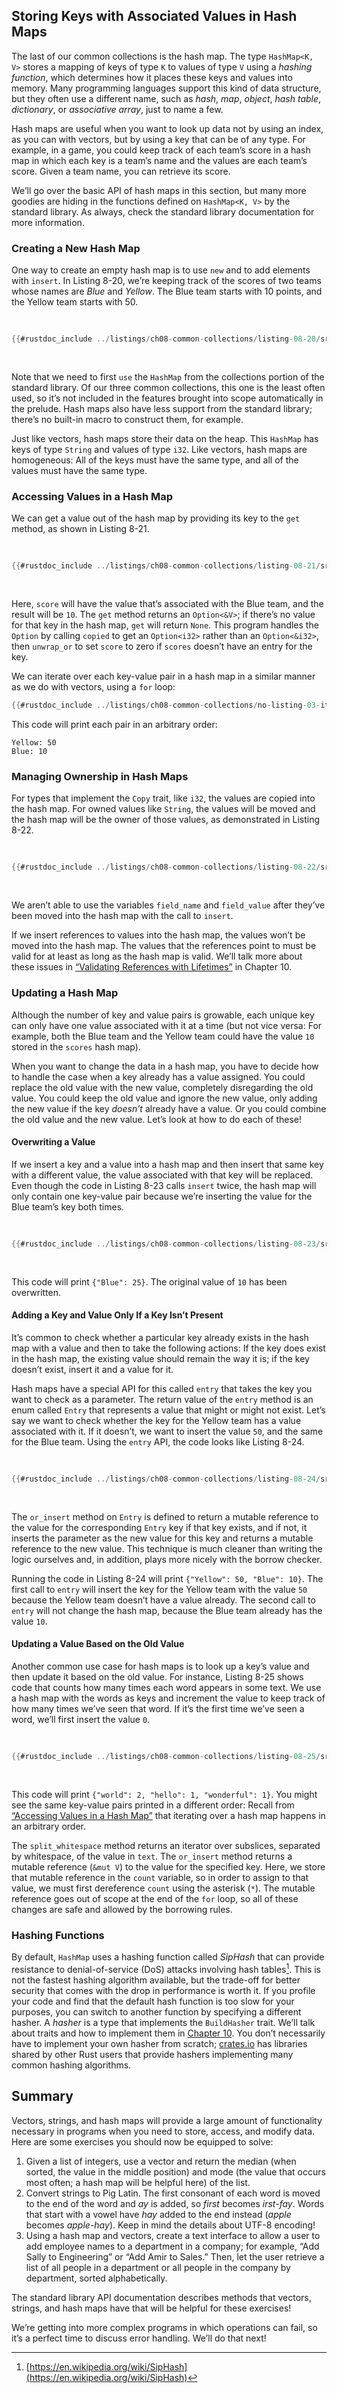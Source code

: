 ## Storing Keys with Associated Values in Hash Maps

The last of our common collections is the hash map. The type `HashMap<K, V>`
stores a mapping of keys of type `K` to values of type `V` using a _hashing
function_, which determines how it places these keys and values into memory.
Many programming languages support this kind of data structure, but they often
use a different name, such as _hash_, _map_, _object_, _hash table_,
_dictionary_, or _associative array_, just to name a few.

Hash maps are useful when you want to look up data not by using an index, as
you can with vectors, but by using a key that can be of any type. For example,
in a game, you could keep track of each team’s score in a hash map in which
each key is a team’s name and the values are each team’s score. Given a team
name, you can retrieve its score.

We’ll go over the basic API of hash maps in this section, but many more goodies
are hiding in the functions defined on `HashMap<K, V>` by the standard library.
As always, check the standard library documentation for more information.

### Creating a New Hash Map

One way to create an empty hash map is to use `new` and to add elements with
`insert`. In Listing 8-20, we’re keeping track of the scores of two teams whose
names are _Blue_ and _Yellow_. The Blue team starts with 10 points, and the
Yellow team starts with 50.

<Listing number="8-20" caption="Creating a new hash map and inserting some keys and values">

```rust
{{#rustdoc_include ../listings/ch08-common-collections/listing-08-20/src/main.rs:here}}
```

</Listing>

Note that we need to first `use` the `HashMap` from the collections portion of
the standard library. Of our three common collections, this one is the least
often used, so it’s not included in the features brought into scope
automatically in the prelude. Hash maps also have less support from the
standard library; there’s no built-in macro to construct them, for example.

Just like vectors, hash maps store their data on the heap. This `HashMap` has
keys of type `String` and values of type `i32`. Like vectors, hash maps are
homogeneous: All of the keys must have the same type, and all of the values
must have the same type.

### Accessing Values in a Hash Map

We can get a value out of the hash map by providing its key to the `get`
method, as shown in Listing 8-21.

<Listing number="8-21" caption="Accessing the score for the Blue team stored in the hash map">

```rust
{{#rustdoc_include ../listings/ch08-common-collections/listing-08-21/src/main.rs:here}}
```

</Listing>

Here, `score` will have the value that’s associated with the Blue team, and the
result will be `10`. The `get` method returns an `Option<&V>`; if there’s no
value for that key in the hash map, `get` will return `None`. This program
handles the `Option` by calling `copied` to get an `Option<i32>` rather than an
`Option<&i32>`, then `unwrap_or` to set `score` to zero if `scores` doesn’t
have an entry for the key.

We can iterate over each key-value pair in a hash map in a similar manner as we
do with vectors, using a `for` loop:

```rust
{{#rustdoc_include ../listings/ch08-common-collections/no-listing-03-iterate-over-hashmap/src/main.rs:here}}
```

This code will print each pair in an arbitrary order:

```text
Yellow: 50
Blue: 10
```

<!-- Old headings. Do not remove or links may break. -->

<a id="hash-maps-and-ownership"></a>

### Managing Ownership in Hash Maps

For types that implement the `Copy` trait, like `i32`, the values are copied
into the hash map. For owned values like `String`, the values will be moved and
the hash map will be the owner of those values, as demonstrated in Listing 8-22.

<Listing number="8-22" caption="Showing that keys and values are owned by the hash map once they’re inserted">

```rust
{{#rustdoc_include ../listings/ch08-common-collections/listing-08-22/src/main.rs:here}}
```

</Listing>

We aren’t able to use the variables `field_name` and `field_value` after
they’ve been moved into the hash map with the call to `insert`.

If we insert references to values into the hash map, the values won’t be moved
into the hash map. The values that the references point to must be valid for at
least as long as the hash map is valid. We’ll talk more about these issues in
[“Validating References with
Lifetimes”][validating-references-with-lifetimes]<!-- ignore --> in Chapter 10.

### Updating a Hash Map

Although the number of key and value pairs is growable, each unique key can
only have one value associated with it at a time (but not vice versa: For
example, both the Blue team and the Yellow team could have the value `10`
stored in the `scores` hash map).

When you want to change the data in a hash map, you have to decide how to
handle the case when a key already has a value assigned. You could replace the
old value with the new value, completely disregarding the old value. You could
keep the old value and ignore the new value, only adding the new value if the
key _doesn’t_ already have a value. Or you could combine the old value and the
new value. Let’s look at how to do each of these!

#### Overwriting a Value

If we insert a key and a value into a hash map and then insert that same key
with a different value, the value associated with that key will be replaced.
Even though the code in Listing 8-23 calls `insert` twice, the hash map will
only contain one key-value pair because we’re inserting the value for the Blue
team’s key both times.

<Listing number="8-23" caption="Replacing a value stored with a particular key">

```rust
{{#rustdoc_include ../listings/ch08-common-collections/listing-08-23/src/main.rs:here}}
```

</Listing>

This code will print `{"Blue": 25}`. The original value of `10` has been
overwritten.

<!-- Old headings. Do not remove or links may break. -->

<a id="only-inserting-a-value-if-the-key-has-no-value"></a>

#### Adding a Key and Value Only If a Key Isn’t Present

It’s common to check whether a particular key already exists in the hash map
with a value and then to take the following actions: If the key does exist in
the hash map, the existing value should remain the way it is; if the key
doesn’t exist, insert it and a value for it.

Hash maps have a special API for this called `entry` that takes the key you
want to check as a parameter. The return value of the `entry` method is an enum
called `Entry` that represents a value that might or might not exist. Let’s say
we want to check whether the key for the Yellow team has a value associated
with it. If it doesn’t, we want to insert the value `50`, and the same for the
Blue team. Using the `entry` API, the code looks like Listing 8-24.

<Listing number="8-24" caption="Using the `entry` method to only insert if the key does not already have a value">

```rust
{{#rustdoc_include ../listings/ch08-common-collections/listing-08-24/src/main.rs:here}}
```

</Listing>

The `or_insert` method on `Entry` is defined to return a mutable reference to
the value for the corresponding `Entry` key if that key exists, and if not, it
inserts the parameter as the new value for this key and returns a mutable
reference to the new value. This technique is much cleaner than writing the
logic ourselves and, in addition, plays more nicely with the borrow checker.

Running the code in Listing 8-24 will print `{"Yellow": 50, "Blue": 10}`. The
first call to `entry` will insert the key for the Yellow team with the value
`50` because the Yellow team doesn’t have a value already. The second call to
`entry` will not change the hash map, because the Blue team already has the
value `10`.

#### Updating a Value Based on the Old Value

Another common use case for hash maps is to look up a key’s value and then
update it based on the old value. For instance, Listing 8-25 shows code that
counts how many times each word appears in some text. We use a hash map with
the words as keys and increment the value to keep track of how many times we’ve
seen that word. If it’s the first time we’ve seen a word, we’ll first insert
the value `0`.

<Listing number="8-25" caption="Counting occurrences of words using a hash map that stores words and counts">

```rust
{{#rustdoc_include ../listings/ch08-common-collections/listing-08-25/src/main.rs:here}}
```

</Listing>

This code will print `{"world": 2, "hello": 1, "wonderful": 1}`. You might see
the same key-value pairs printed in a different order: Recall from [“Accessing
Values in a Hash Map”][access]<!-- ignore --> that iterating over a hash map
happens in an arbitrary order.

The `split_whitespace` method returns an iterator over subslices, separated by
whitespace, of the value in `text`. The `or_insert` method returns a mutable
reference (`&mut V`) to the value for the specified key. Here, we store that
mutable reference in the `count` variable, so in order to assign to that value,
we must first dereference `count` using the asterisk (`*`). The mutable
reference goes out of scope at the end of the `for` loop, so all of these
changes are safe and allowed by the borrowing rules.

### Hashing Functions

By default, `HashMap` uses a hashing function called _SipHash_ that can provide
resistance to denial-of-service (DoS) attacks involving hash
tables[^siphash]<!-- ignore -->. This is not the fastest hashing algorithm
available, but the trade-off for better security that comes with the drop in
performance is worth it. If you profile your code and find that the default
hash function is too slow for your purposes, you can switch to another function
by specifying a different hasher. A _hasher_ is a type that implements the
`BuildHasher` trait. We’ll talk about traits and how to implement them in
[Chapter 10][traits]<!-- ignore -->. You don’t necessarily have to implement
your own hasher from scratch; [crates.io](https://crates.io/)<!-- ignore -->
has libraries shared by other Rust users that provide hashers implementing many
common hashing algorithms.

[^siphash]: [https://en.wikipedia.org/wiki/SipHash](https://en.wikipedia.org/wiki/SipHash)

## Summary

Vectors, strings, and hash maps will provide a large amount of functionality
necessary in programs when you need to store, access, and modify data. Here are
some exercises you should now be equipped to solve:

1. Given a list of integers, use a vector and return the median (when sorted,
   the value in the middle position) and mode (the value that occurs most
   often; a hash map will be helpful here) of the list.
1. Convert strings to Pig Latin. The first consonant of each word is moved to
   the end of the word and _ay_ is added, so _first_ becomes _irst-fay_. Words
   that start with a vowel have _hay_ added to the end instead (_apple_ becomes
   _apple-hay_). Keep in mind the details about UTF-8 encoding!
1. Using a hash map and vectors, create a text interface to allow a user to add
   employee names to a department in a company; for example, “Add Sally to
   Engineering” or “Add Amir to Sales.” Then, let the user retrieve a list of
   all people in a department or all people in the company by department, sorted
   alphabetically.

The standard library API documentation describes methods that vectors, strings,
and hash maps have that will be helpful for these exercises!

We’re getting into more complex programs in which operations can fail, so it’s
a perfect time to discuss error handling. We’ll do that next!

[validating-references-with-lifetimes]: ch10-03-lifetime-syntax.html#validating-references-with-lifetimes
[access]: #accessing-values-in-a-hash-map
[traits]: ch10-02-traits.html
